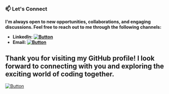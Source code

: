 
### 📫 Let's Connect
**I'm always open to new opportunities, collaborations, and engaging discussions. Feel free to reach out to me through the following channels:**

- **LinkedIn: [![Button](https://img.shields.io/badge/Linked-In-blue)](https://www.linkedin.com/in/john-subba-ic3man404/)**  
- **Email: [![Button](https://img.shields.io/badge/johnsubba404@gmail.com-09C4D0)](https://mail.google.com/mail/?view=cm&to=johnsubba404@gmail.com)**  

**Thank you for visiting my GitHub profile! I look forward to connecting with you and exploring the exciting world of coding together.** 
-
[![Button](https://img.shields.io/badge/Home-Page-003b91)](https://github.com/iceman404)
